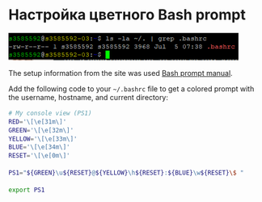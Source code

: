 # Настройка цветного Bash prompt

![Preview .bashrc](./images/bashrc-path.PNG)

The setup information from the site was used [Bash prompt manual](https://wiki.archlinux.org/title/Bash/Prompt_customization).

Add the following code to your `~/.bashrc` file to get a colored prompt with the username, hostname, and current directory:

```bash
# My console view (PS1)
RED='\[\e[31m\]'
GREEN='\[\e[32m\]'
YELLOW='\[\e[33m\]'
BLUE='\[\e[34m\]'
RESET='\[\e[0m\]'

PS1="${GREEN}\u${RESET}@${YELLOW}\h${RESET}:${BLUE}\w${RESET}\$ "

export PS1
```
